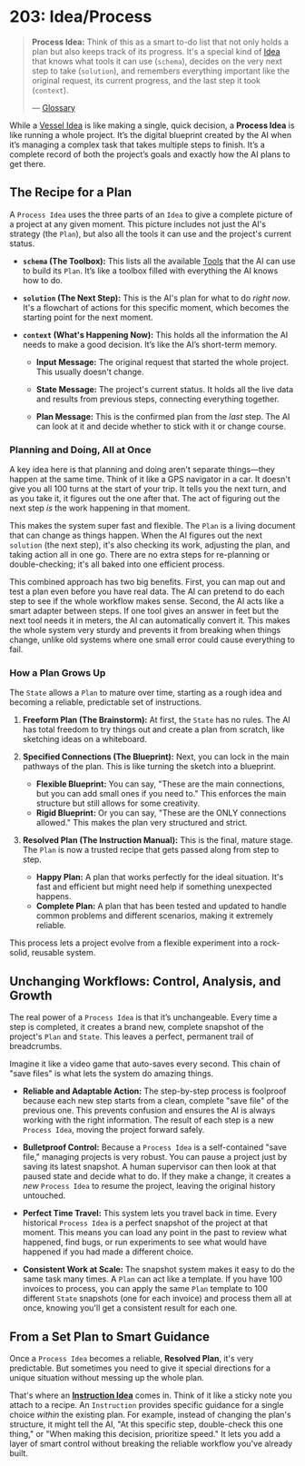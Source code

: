 # 203: Idea/Process

> **Process Idea:** Think of this as a smart to-do list that not only holds a plan but also keeps track of its progress. It's a special kind of [Idea](./101_concept_idea.md) that knows what tools it can use (`schema`), decides on the very next step to take (`solution`), and remembers everything important like the original request, its current progress, and the last step it took (`context`).
>
> — [Glossary](./000_glossary.md)



While a [Vessel Idea](./202_idea_vessel.md) is like making a single, quick decision, a **Process Idea** is like running a whole project. It’s the digital blueprint created by the AI when it’s managing a complex task that takes multiple steps to finish. It’s a complete record of both the project’s goals and exactly how the AI plans to get there.

## The Recipe for a Plan

A `Process Idea` uses the three parts of an `Idea` to give a complete picture of a project at any given moment. This picture includes not just the AI's strategy (the `Plan`), but also all the tools it can use and the project's current status.

*   **`schema` (The Toolbox):** This lists all the available [Tools](./002_agent_tool.md) that the AI can use to build its `Plan`. It’s like a toolbox filled with everything the AI knows how to do.

*   **`solution` (The Next Step):** This is the AI's plan for what to do *right now*. It's a flowchart of actions for this specific moment, which becomes the starting point for the next moment.

*   **`context` (What's Happening Now):** This holds all the information the AI needs to make a good decision. It’s like the AI’s short-term memory.
    *   **Input Message:** The original request that started the whole project. This usually doesn't change.



    *   **State Message:** The project's current status. It holds all the live data and results from previous steps, connecting everything together.



    *   **Plan Message:** This is the confirmed plan from the *last* step. The AI can look at it and decide whether to stick with it or change course.



### Planning and Doing, All at Once

A key idea here is that planning and doing aren't separate things—they happen at the same time. Think of it like a GPS navigator in a car. It doesn't give you all 100 turns at the start of your trip. It tells you the next turn, and as you take it, it figures out the one after that. The act of figuring out the next step *is* the work happening in that moment.

This makes the system super fast and flexible. The `Plan` is a living document that can change as things happen. When the AI figures out the next `solution` (the next step), it's also checking its work, adjusting the plan, and taking action all in one go. There are no extra steps for re-planning or double-checking; it's all baked into one efficient process.



This combined approach has two big benefits. First, you can map out and test a plan even before you have real data. The AI can pretend to do each step to see if the whole workflow makes sense. Second, the AI acts like a smart adapter between steps. If one tool gives an answer in feet but the next tool needs it in meters, the AI can automatically convert it. This makes the whole system very sturdy and prevents it from breaking when things change, unlike old systems where one small error could cause everything to fail.



### How a Plan Grows Up

The `State` allows a `Plan` to mature over time, starting as a rough idea and becoming a reliable, predictable set of instructions.

1.  **Freeform Plan (The Brainstorm):** At first, the `State` has no rules. The AI has total freedom to try things out and create a plan from scratch, like sketching ideas on a whiteboard.

2.  **Specified Connections (The Blueprint):** Next, you can lock in the main pathways of the plan. This is like turning the sketch into a blueprint.
    *   **Flexible Blueprint:** You can say, "These are the main connections, but you can add small ones if you need to." This enforces the main structure but still allows for some creativity.
    *   **Rigid Blueprint:** Or you can say, "These are the ONLY connections allowed." This makes the plan very structured and strict.

3.  **Resolved Plan (The Instruction Manual):** This is the final, mature stage. The `Plan` is now a trusted recipe that gets passed along from step to step.
    *   **Happy Plan:** A plan that works perfectly for the ideal situation. It's fast and efficient but might need help if something unexpected happens.
    *   **Complete Plan:** A plan that has been tested and updated to handle common problems and different scenarios, making it extremely reliable.

This process lets a project evolve from a flexible experiment into a rock-solid, reusable system.

## Unchanging Workflows: Control, Analysis, and Growth

The real power of a `Process Idea` is that it’s unchangeable. Every time a step is completed, it creates a brand new, complete snapshot of the project's `Plan` and `State`. This leaves a perfect, permanent trail of breadcrumbs.

Imagine it like a video game that auto-saves every second. This chain of "save files" is what lets the system do amazing things.

*   **Reliable and Adaptable Action:** The step-by-step process is foolproof because each new step starts from a clean, complete "save file" of the previous one. This prevents confusion and ensures the AI is always working with the right information. The result of each step is a new `Process Idea`, moving the project forward safely.



*   **Bulletproof Control:** Because a `Process Idea` is a self-contained "save file," managing projects is very robust. You can pause a project just by saving its latest snapshot. A human supervisor can then look at that paused state and decide what to do. If they make a change, it creates a *new* `Process Idea` to resume the project, leaving the original history untouched.



*   **Perfect Time Travel:** This system lets you travel back in time. Every historical `Process Idea` is a perfect snapshot of the project at that moment. This means you can load any point in the past to review what happened, find bugs, or run experiments to see what would have happened if you had made a different choice.



*   **Consistent Work at Scale:** The snapshot system makes it easy to do the same task many times. A `Plan` can act like a template. If you have 100 invoices to process, you can apply the same `Plan` template to 100 different `State` snapshots (one for each invoice) and process them all at once, knowing you'll get a consistent result for each one.



## From a Set Plan to Smart Guidance

Once a `Process Idea` becomes a reliable, **Resolved Plan**, it's very predictable. But sometimes you need to give it special directions for a unique situation without messing up the whole plan.

That's where an **[Instruction Idea](./204_idea_instruction.md)** comes in. Think of it like a sticky note you attach to a recipe. An `Instruction` provides specific guidance for a single choice *within* the existing plan. For example, instead of changing the plan's structure, it might tell the AI, "At this specific step, double-check this one thing," or "When making this decision, prioritize speed." It lets you add a layer of smart control without breaking the reliable workflow you've already built.

